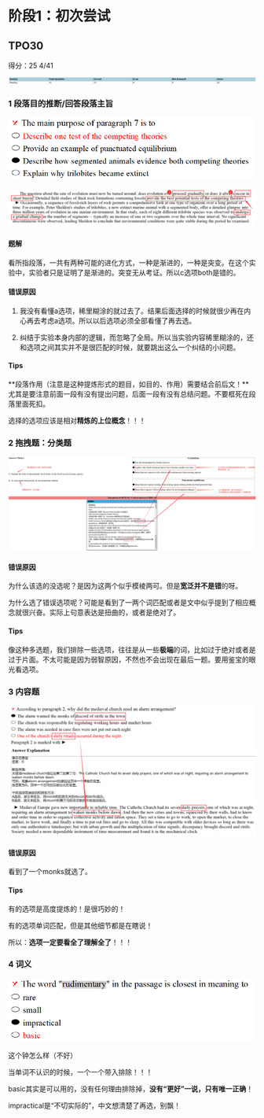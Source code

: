 # 阶段1：初次尝试



## TPO30

得分：25 4/41

![image-20230716001832686](https://raw.githubusercontent.com/Zhu-Shatong/cloudimg/master/img/image-20230716001832686.png)



### 1 段落目的推断/回答段落主旨

<img src="https://raw.githubusercontent.com/Zhu-Shatong/cloudimg/master/img/image-20230716002008151.png" alt="image-20230716002008151" style="zoom:67%;" />

![image-20230716003357152](https://raw.githubusercontent.com/Zhu-Shatong/cloudimg/master/img/image-20230716003357152.png)

#### 题解

看所指段落，一共有两种可能的进化方式，一种是渐进的，一种是突变。在这个实验中，实验者只是证明了是渐进的。突变无从考证。所以c选项both是错的。

#### 错误原因

1. 我没有看懂a选项，稀里糊涂的就过去了。结果后面选择的时候就很少再在内心再去考虑a选项。所以以后选项必须全部看懂了再去选。

2. 纠结于实验本身内部的逻辑，而忽略了全局。所以当实验内容稀里糊涂的，还和选项之间其实并不是很匹配的时候，就要跳出这么一个纠结的小问题。

#### Tips

**段落作用（注意是这种提炼形式的题目，如目的、作用）需要结合前后文！**尤其是要注意前面一段有没有提出问题，后面一段有没有总结问题。不要框死在段落里面死扣。

选择的选项应该是相对**精炼的上位概念**！！！



### 2 拖拽题：分类题

![image-20230716005633538](https://raw.githubusercontent.com/Zhu-Shatong/cloudimg/master/img/image-20230716005633538.png)

#### 错误原因

为什么该选的没选呢？是因为这两个似乎模棱两可。但是**宽泛并不是错**的呀。

为什么选了错误选项呢？可能是看到了一两个词匹配或者是文中似乎提到了相应概念就很兴奋。实际上句意表达是扭曲的，或者是绝对了。

#### Tips

像这种多选题，我们排除一些选项，往往是从一些**极端**的词，比如过于绝对或者是过于片面。不太可能是因为弱智原因，不然也不会出现在最后一题。要用鉴宝的眼光看选项。



### 3 内容题

![image-20230716010527793](https://raw.githubusercontent.com/Zhu-Shatong/cloudimg/master/img/image-20230716010527793.png)

#### 错误原因

看到了一个monks就选了。

#### Tips

有的选项是高度提炼的！是很巧妙的！

有的选项单词匹配，但是其他细节都是在瞎说！

所以：**选项一定要看全了理解全了**！！！



### 4 词义

<img src="https://raw.githubusercontent.com/Zhu-Shatong/cloudimg/master/img/image-20230716010959583.png" alt="image-20230716010959583" style="zoom:67%;" />

这个钟怎么样（不好）

当单词不认识的时候，一个一个带入排除！！！

basic其实是可以用的，没有任何理由排除掉，**没有“更好”一说，只有唯一正确**！

impractical是“不切实际的”，中文想清楚了再选，别飘！